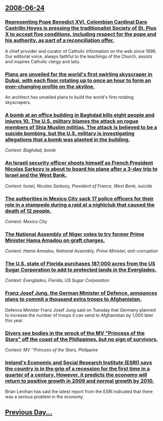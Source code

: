## [2008-06-24](/news/2008/06/24/index.md)

### [ Representing Pope Benedict XVI, Colombian Cardinal Daro Castrilln Hoyos is pressing the traditionalist Society of St. Pius X to accept five conditions, including respect for the pope and his authority, as part of a reconciliation offer. ](/news/2008/06/24/representing-pope-benedict-xvi-colombian-cardinal-dario-castrillon-hoyos-is-pressing-the-traditionalist-society-of-st-pius-x-to-accept-fi.md)
A chief provider and curator of Catholic information on the web since 1996. Our editorial voice, always faithful to the teachings of the Church, assists and inspires Catholic clergy and laity.

### [ Plans are unveiled for the world's first swirling skyscraper in Dubai, with each floor rotating up to once an hour to form an ever-changing profile on the skyline. ](/news/2008/06/24/plans-are-unveiled-for-the-world-s-first-swirling-skyscraper-in-dubai-with-each-floor-rotating-up-to-once-an-hour-to-form-an-ever-changing.md)
An architect has unveiled plans to build the world&#039;s first rotating skyscrapers.

### [ A bomb at an office building in Baghdad kills eight people and injures 10. The U.S. military blames the attack on rogue members of Shia Muslim militias. The attack is believed to be a suicide bombing, but the U.S. military is investigating allegations that a bomb was planted in the building. ](/news/2008/06/24/a-bomb-at-an-office-building-in-baghdad-kills-eight-people-and-injures-10-the-u-s-military-blames-the-attack-on-rogue-members-of-shia-mus.md)
_Context: Baghdad, bomb_

### [ An Israeli security officer shoots himself as French President Nicolas Sarkozy is about to board his plane after a 3-day trip to Israel and the West Bank. ](/news/2008/06/24/an-israeli-security-officer-shoots-himself-as-french-president-nicolas-sarkozy-is-about-to-board-his-plane-after-a-3-day-trip-to-israel-and.md)
_Context: Israel, Nicolas Sarkozy, President of France, West Bank, suicide_

### [ The authorities in Mexico City sack 17 police officers for their role in a stampede during a raid at a nightclub that caused the death of 12 people. ](/news/2008/06/24/the-authorities-in-mexico-city-sack-17-police-officers-for-their-role-in-a-stampede-during-a-raid-at-a-nightclub-that-caused-the-death-of-1.md)
_Context: Mexico City_

### [ The National Assembly of Niger votes to try former Prime Minister Hama Amadou on graft charges. ](/news/2008/06/24/the-national-assembly-of-niger-votes-to-try-former-prime-minister-hama-amadou-on-graft-charges.md)
_Context: Hama Amadou, National Assembly, Prime Minister, anti-corruption_

### [ The U.S. state of Florida purchases 187,000 acres from the US Sugar Corporation to add to protected lands in the Everglades. ](/news/2008/06/24/the-u-s-state-of-florida-purchases-187-000-acres-from-the-us-sugar-corporation-to-add-to-protected-lands-in-the-everglades.md)
_Context: Everglades, Florida, US Sugar Corporation_

### [ Franz Josef Jung, the German Minister of Defence, announces plans to commit a thousand extra troops to Afghanistan. ](/news/2008/06/24/franz-josef-jung-the-german-minister-of-defence-announces-plans-to-commit-a-thousand-extra-troops-to-afghanistan.md)
Defence Minister Franz Josef Jung said on Tuesday that Germany planned to increase the number of troops it can send to Afghanistan by 1,000 later this year.

### [ Divers see bodies in the wreck of the MV "Princess of the Stars" off the coast of the Philippines, but no sign of survivors. ](/news/2008/06/24/divers-see-bodies-in-the-wreck-of-the-mv-princess-of-the-stars-off-the-coast-of-the-philippines-but-no-sign-of-survivors.md)
_Context: MV ''Princess of the Stars, Philippine_

### [ Ireland's Economic and Social Research Institute (ESRI) says the country is in the grip of a recession for the first time in a quarter of a century. However, it predicts the economy will return to positive growth in 2009 and normal growth by 2010. ](/news/2008/06/24/ireland-s-economic-and-social-research-institute-esri-says-the-country-is-in-the-grip-of-a-recession-for-the-first-time-in-a-quarter-of-a.md)
Brian Lenihan has said the latest report from the ESRI indicated that there was a serious problem in the economy.

## [Previous Day...](/news/2008/06/23/index.md)

